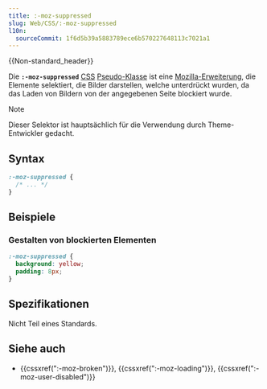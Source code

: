 ```yaml
---
title: :-moz-suppressed
slug: Web/CSS/:-moz-suppressed
l10n:
  sourceCommit: 1f6d5b39a5883789ece6b570227648113c7021a1
---
```


{{Non-standard_header}}

Die **`:-moz-suppressed`** [CSS](/de/docs/Web/CSS) [Pseudo-Klasse](/de/docs/Web/CSS/Pseudo-classes) ist eine [Mozilla-Erweiterung](/de/docs/Web/CSS/Reference/Mozilla_extensions), die Elemente selektiert, die Bilder darstellen, welche unterdrückt wurden, da das Laden von Bildern von der angegebenen Seite blockiert wurde.

> [!NOTE]
> Dieser Selektor ist hauptsächlich für die Verwendung durch Theme-Entwickler gedacht.

## Syntax

```css
:-moz-suppressed {
  /* ... */
}
```

## Beispiele

### Gestalten von blockierten Elementen

```css
:-moz-suppressed {
  background: yellow;
  padding: 8px;
}
```

## Spezifikationen

Nicht Teil eines Standards.

## Siehe auch

- {{cssxref(":-moz-broken")}}, {{cssxref(":-moz-loading")}}, {{cssxref(":-moz-user-disabled")}}
